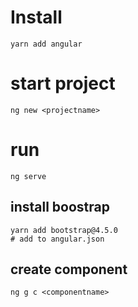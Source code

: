 # Install 
    yarn add angular
# start project 
    ng new <projectname>
# run
    ng serve

## install boostrap
    yarn add bootstrap@4.5.0
    # add to angular.json

## create component
    ng g c <componentname>